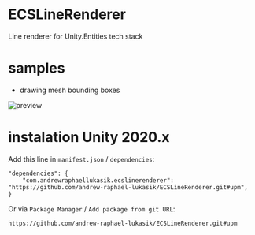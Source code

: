 # ECSLineRenderer
Line renderer for Unity.Entities tech stack

# samples
- drawing mesh bounding boxes

![preview](https://i.imgur.com/J1mzvSbl.jpg)

# instalation Unity 2020.x
Add this line in `manifest.json` / `dependencies`:
```
"dependencies": {
    "com.andrewraphaellukasik.ecslinerenderer": "https://github.com/andrew-raphael-lukasik/ECSLineRenderer.git#upm",
}
```

Or via `Package Manager` / `Add package from git URL`:
```
https://github.com/andrew-raphael-lukasik/ECSLineRenderer.git#upm
```
